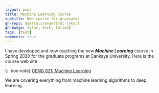 ```yaml
---
layout: post
title: Machine Learning Course
subtitle: New course for graduates
gh-repo: daattali/beautiful-jekyll
gh-badge: [star, fork, follow]
tags: [test]
comments: true
---
```


I have developed and now teaching the new ***Machine Learning*** course in Spring 2020 for the graduate programs at Cankaya University. Here is the course web site:

{: .box-note}
[CENG 621: Machine Learning](http://ceng621.cankaya.edu.tr/)

We are covering everything from machine learning algorithms to deep learning.
